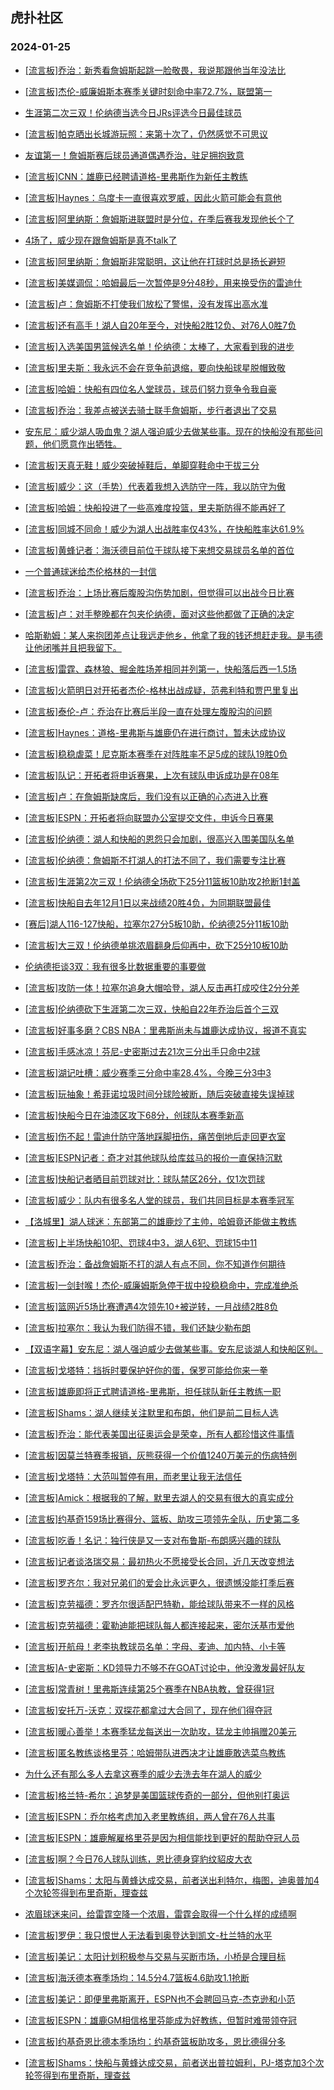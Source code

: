 ## 虎扑社区 
### 2024-01-25

+ [[流言板]乔治：新秀看詹姆斯起跳一脸敬畏，我说那跟他当年没法比](https://bbs.hupu.com/624424699.html)

+ [[流言板]杰伦-威廉姆斯本赛季关键时刻命中率72.7%，联盟第一](https://bbs.hupu.com/624426547.html)

+ [生涯第二次三双！伦纳德当选今日JRs评选今日最佳球员](https://bbs.hupu.com/624424536.html)

+ [[流言板]帕克晒出长城游玩照：来第十次了，仍然感觉不可思议](https://bbs.hupu.com/624425068.html)

+ [友谊第一！詹姆斯赛后球员通道偶遇乔治，驻足拥抱致意](https://bbs.hupu.com/624423321.html)

+ [[流言板]CNN：雄鹿已经聘请道格-里弗斯作为新任主教练](https://bbs.hupu.com/624414136.html)

+ [[流言板]Haynes：乌度卡一直很喜欢罗威，因此火箭可能会有意他](https://bbs.hupu.com/624425999.html)

+ [[流言板]阿里纳斯：詹姆斯进联盟时是分位，在季后赛我发现他长个了](https://bbs.hupu.com/624425737.html)

+ [4场了，威少现在跟詹姆斯是真不talk了](https://bbs.hupu.com/624420968.html)

+ [[流言板]阿里纳斯：詹姆斯非常聪明，这让他在打球时总是扬长避短](https://bbs.hupu.com/624424306.html)

+ [[流言板]美媒调侃：哈姆最后一次暂停是9分48秒，用来换受伤的雷迪什](https://bbs.hupu.com/624420549.html)

+ [[流言板]卢：詹姆斯不打使我们放松了警惕，没有发挥出高水准](https://bbs.hupu.com/624422356.html)

+ [[流言板]还有高手！湖人自20年至今，对快船2胜12负、对76人0胜7负](https://bbs.hupu.com/624420757.html)

+ [[流言板]入选美国男篮候选名单！伦纳德：太棒了，大家看到我的进步](https://bbs.hupu.com/624426766.html)

+ [[流言板]里夫斯：我永远不会在竞争前退缩，要向快船球星脱帽致敬](https://bbs.hupu.com/624421448.html)

+ [[流言板]哈姆：快船有四位名人堂球员，球员们努力竞争令我自豪](https://bbs.hupu.com/624422562.html)

+ [[流言板]乔治：我差点被送去骑士联手詹姆斯，步行者退出了交易](https://bbs.hupu.com/624419941.html)

+ [安东尼：威少湖人吸血鬼？湖人强迫威少去做某些事。现在的快船没有那些问题，他们愿意作出牺牲。](https://bbs.hupu.com/624420334.html)

+ [[流言板]天真无鞋！威少突破掉鞋后，单脚穿鞋命中干拔三分](https://bbs.hupu.com/624414844.html)

+ [[流言板]威少：这（手势）代表着我想入选防守一阵，我以防守为傲](https://bbs.hupu.com/624419553.html)

+ [[流言板]哈姆：快船投进了一些高难度投篮，里夫斯防得不能再好了](https://bbs.hupu.com/624422671.html)

+ [[流言板]同城不同命！威少为湖人出战胜率仅43%，在快船胜率达61.9%](https://bbs.hupu.com/624419595.html)

+ [[流言板]黄蜂记者：海沃德目前位于球队接下来想交易球员名单的首位](https://bbs.hupu.com/624426803.html)

+ [一个普通球迷给杰伦格林的一封信](https://bbs.hupu.com/624418789.html)

+ [[流言板]乔治：上场比赛后腹股沟伤势加剧，但觉得可以出战今日比赛](https://bbs.hupu.com/624419257.html)

+ [[流言板]卢：对手整晚都在包夹伦纳德，面对这些他都做了正确的决定](https://bbs.hupu.com/624425272.html)

+ [哈斯勒姆：某人来抱团差点让我远走他乡，他拿了我的钱还想赶走我。是韦德让他闭嘴并且把我留下。](https://bbs.hupu.com/624419664.html)

+ [[流言板]雷霆、森林狼、掘金胜场差相同并列第一，快船落后西一1.5场](https://bbs.hupu.com/624418856.html)

+ [[流言板]火箭明日对开拓者杰伦-格林出战成疑，范弗利特和贾巴里复出](https://bbs.hupu.com/624426137.html)

+ [[流言板]泰伦-卢：乔治在比赛后半段一直在处理左腹股沟的问题](https://bbs.hupu.com/624418708.html)

+ [[流言板]Haynes：道格-里弗斯与雄鹿仍在进行商讨，暂未达成协议](https://bbs.hupu.com/624418488.html)

+ [[流言板]稳稳虐菜！尼克斯本赛季在对阵胜率不足5成的球队19胜0负](https://bbs.hupu.com/624424376.html)

+ [[流言板]队记：开拓者将申诉赛果，上次有球队申诉成功是在08年](https://bbs.hupu.com/624418353.html)

+ [[流言板]卢：在詹姆斯缺席后，我们没有以正确的心态进入比赛](https://bbs.hupu.com/624418564.html)

+ [[流言板]ESPN：开拓者将向联盟办公室提交文件，申诉今日赛果](https://bbs.hupu.com/624418179.html)

+ [[流言板]伦纳德：湖人和快船的恩怨只会加剧，很高兴入围美国队名单](https://bbs.hupu.com/624418836.html)

+ [[流言板]伦纳德：詹姆斯不打湖人的打法不同了，我们需要专注比赛](https://bbs.hupu.com/624422036.html)

+ [[流言板]生涯第2次三双！伦纳德全场砍下25分11篮板10助攻2抢断1封盖](https://bbs.hupu.com/624417885.html)

+ [[流言板]快船自去年12月1日以来战绩20胜4负，为同期联盟最佳](https://bbs.hupu.com/624418358.html)

+ [[赛后]湖人116-127快船，拉塞尔27分5板10助，伦纳德25分11板10助](https://bbs.hupu.com/624417783.html)

+ [[流言板]大三双！伦纳德单挑浓眉翻身后仰再中，砍下25分10板10助](https://bbs.hupu.com/624417639.html)

+ [伦纳德拒谈3双：我有很多比数据重要的事要做](https://bbs.hupu.com/624419578.html)

+ [[流言板]攻防一体！拉塞尔追身大帽哈登，湖人反击再打成咬住2分分差](https://bbs.hupu.com/624417280.html)

+ [[流言板]伦纳德砍下生涯第二次三双，快船自22年乔治后首个三双](https://bbs.hupu.com/624417769.html)

+ [[流言板]好事多磨？CBS NBA：里弗斯尚未与雄鹿达成协议，报道不真实](https://bbs.hupu.com/624415616.html)

+ [[流言板]手感冰凉！芬尼-史密斯过去21次三分出手只命中2球](https://bbs.hupu.com/624424492.html)

+ [[流言板]湖记吐槽：威少赛季三分命中率28.4%，今晚三分3中3](https://bbs.hupu.com/624417038.html)

+ [[流言板]玩抽象！希菲诺垃圾时间分球险被断，随后突破直接失误掉球](https://bbs.hupu.com/624417854.html)

+ [[流言板]快船今日在油漆区攻下68分，创球队本赛季新高](https://bbs.hupu.com/624419612.html)

+ [[流言板]伤不起！雷迪什防守落地踩脚扭伤，痛苦倒地后走回更衣室](https://bbs.hupu.com/624417112.html)

+ [[流言板]ESPN记者：奇才对其他球队给库兹马的报价一直保持沉默](https://bbs.hupu.com/624425547.html)

+ [[流言板]快船记者晒目前罚球对比：球队禁区26分，仅1次罚球](https://bbs.hupu.com/624415324.html)

+ [[流言板]威少：队内有很多名人堂的球员，我们共同目标是本赛季冠军](https://bbs.hupu.com/624419779.html)

+ [【洛城里】湖人球迷：东部第二的雄鹿炒了主帅，哈姆竟还能做主教练](https://bbs.hupu.com/624419770.html)

+ [[流言板]上半场快船10犯、罚球4中3，湖人6犯、罚球15中11](https://bbs.hupu.com/624416101.html)

+ [[流言板]乔治：备战詹姆斯不打的湖人有点不同，你不知道作何期待](https://bbs.hupu.com/624423547.html)

+ [[流言板]一剑封喉！杰伦-威廉姆斯急停干拔中投稳稳命中，完成准绝杀](https://bbs.hupu.com/624414538.html)

+ [[流言板]篮网近5场比赛遭遇4次领先10+被逆转，一月战绩2胜8负](https://bbs.hupu.com/624426649.html)

+ [[流言板]拉塞尔：我认为我们防得不错，我们还缺少勒布朗](https://bbs.hupu.com/624419621.html)

+ [【双语字幕】安东尼：湖人强迫威少去做某些事。安东尼谈湖人和快船区别。](https://bbs.hupu.com/624415369.html)

+ [[流言板]戈塔特：挡拆时要保护好你的蛋，保罗可能给你来一拳](https://bbs.hupu.com/624427523.html)

+ [[流言板]雄鹿即将正式聘请道格-里弗斯，担任球队新任主教练一职](https://bbs.hupu.com/624427668.html)

+ [[流言板]Shams：湖人继续关注默里和布朗，他们是前二目标人选](https://bbs.hupu.com/624427295.html)

+ [[流言板]乔治：能代表美国出征奥运会是荣幸，所有人都珍惜这件事情](https://bbs.hupu.com/624426495.html)

+ [[流言板]因莫兰特赛季报销，灰熊获得一个价值1240万美元的伤病特例](https://bbs.hupu.com/624427317.html)

+ [[流言板]戈塔特：大范叫暂停有用，而老里让我无法信任](https://bbs.hupu.com/624427493.html)

+ [[流言板]Amick：根据我的了解，默里去湖人的交易有很大的真实成分](https://bbs.hupu.com/624427732.html)

+ [[流言板]约基奇159场比赛得分、篮板、助攻三项领先全队，历史第二多](https://bbs.hupu.com/624426869.html)

+ [[流言板]吃香！名记：独行侠是又一支对布鲁斯-布朗感兴趣的球队](https://bbs.hupu.com/624427633.html)

+ [[流言板]记者谈洛瑞交易：最初热火不愿接受长合同，近几天改变想法](https://bbs.hupu.com/624426398.html)

+ [[流言板]罗齐尔：我对兄弟们的爱会比永远更久，很遗憾没能打季后赛](https://bbs.hupu.com/624427421.html)

+ [[流言板]克劳福德：罗齐尔很适配巴特勒，能给球队带来不一样的风格](https://bbs.hupu.com/624426910.html)

+ [[流言板]克劳福德：霍勒迪能把球队每人都连接起来，密尔沃基市爱他](https://bbs.hupu.com/624426763.html)

+ [[流言板]开航母！老李执教球员名单：字母、麦迪、加内特、小卡等](https://bbs.hupu.com/624427819.html)

+ [[流言板]A-史密斯：KD领导力不够不在GOAT讨论中，他没激发最好队友](https://bbs.hupu.com/624427683.html)

+ [[流言板]常青树！里弗斯连续第25个赛季在NBA执教，曾获得1冠](https://bbs.hupu.com/624427931.html)

+ [[流言板]安托万-沃克：双探花都拿过大合同了，现在他们得夺冠](https://bbs.hupu.com/624427601.html)

+ [[流言板]暖心善举！本赛季猛龙每送出一次助攻，猛龙主帅捐赠20美元](https://bbs.hupu.com/624427962.html)

+ [[流言板]匿名教练谈格里芬：哈姆带队进西决才让雄鹿敢选菜鸟教练](https://bbs.hupu.com/624427999.html)

+ [为什么还有那么多人去拿这赛季的威少去洗去年在湖人的威少](https://bbs.hupu.com/624427072.html)

+ [[流言板]格兰特-希尔：追梦是美国篮球传奇的一部分，但他别打奥运](https://bbs.hupu.com/624428019.html)

+ [[流言板]ESPN：乔尔格考虑加入老里教练组，两人曾在76人共事](https://bbs.hupu.com/624428224.html)

+ [[流言板]ESPN：雄鹿解雇格里芬是因为相信能找到更好的帮助夺冠人员](https://bbs.hupu.com/624428139.html)

+ [[流言板]啊？今日76人球队训练，恩比德身穿豹纹貂皮大衣](https://bbs.hupu.com/624428183.html)

+ [[流言板]Shams：太阳与黄蜂达成交易，前者送出利特尔，梅图，迪奥普加4个次轮签得到布里奇斯，理查兹](https://bbs.hupu.com/624427777.html)

+ [浓眉球迷来问，给雷霆空降一个浓眉，雷霆会取得一个什么样的成绩啊](https://bbs.hupu.com/624427367.html)

+ [[流言板]罗伊：我只恨世人无法看到奥登达到凯文-杜兰特的水平](https://bbs.hupu.com/624428378.html)

+ [[流言板]美记：太阳计划积极参与交易与买断市场，小桥是合理目标](https://bbs.hupu.com/624428309.html)

+ [[流言板]海沃德本赛季场均：14.5分4.7篮板4.6助攻1.1抢断](https://bbs.hupu.com/624427913.html)

+ [[流言板]美记：即便里弗斯离开，ESPN也不会聘回马克-杰克逊和小范](https://bbs.hupu.com/624428254.html)

+ [[流言板]ESPN：雄鹿GM相信格里芬能成为好教练，但暂时难带领夺冠](https://bbs.hupu.com/624428195.html)

+ [[流言板]约基奇恩比德本季场均：约基奇篮板助攻多，恩比德得分多](https://bbs.hupu.com/624428246.html)

+ [[流言板]Shams：快船与黄蜂达成交易，前者送出普拉姆利，PJ-塔克加3个次轮签得到布里奇斯，理查兹](https://bbs.hupu.com/624427893.html)

